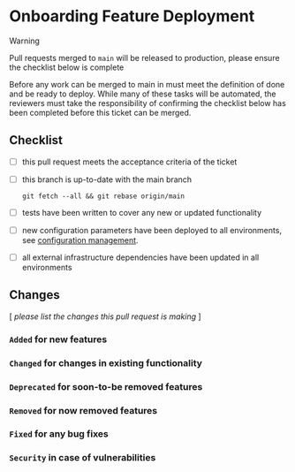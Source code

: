 # Onboarding Feature Deployment

> [!WARNING]
> Pull requests merged to `main` will be released to production, please ensure the checklist below is complete

Before any work can be merged to main in must meet the definition of done and be ready to deploy. While many of these tasks will be automated, the reviewers must take the responsibility of confirming the checklist below has been completed before this ticket can be merged.

## Checklist

-   [ ] this pull request meets the acceptance criteria of the ticket

-   [ ] this branch is up-to-date with the main branch

    `git fetch --all && git rebase origin/main`

-   [ ] tests have been written to cover any new or updated functionality

-   [ ] new configuration parameters have been deployed to all environments, see [configuration management](https://govukverify.atlassian.net/l/cp/N7q3Vh3r).

-   [ ] all external infrastructure dependencies have been updated in all environments

## Changes

[ _please list the changes this pull request is making_ ]

### `Added` for new features

### `Changed` for changes in existing functionality

### `Deprecated` for soon-to-be removed features

### `Removed` for now removed features

### `Fixed` for any bug fixes

### `Security` in case of vulnerabilities
